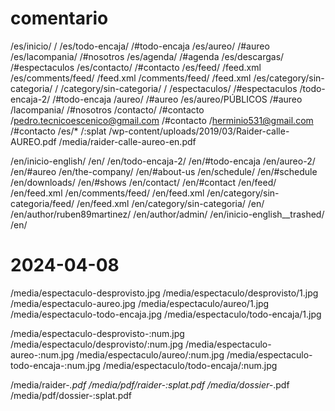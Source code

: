 # comentario

/es/inicio/ /
/es/todo-encaja/ /#todo-encaja
/es/aureo/ /#aureo
/es/lacompania/ /#nosotros
/es/agenda/ /#agenda
/es/descargas/ /#espectaculos
/es/contacto/ /#contacto
/es/feed/ /feed.xml
/es/comments/feed/ /feed.xml
/comments/feed/ /feed.xml
/es/category/sin-categoria/ /
/category/sin-categoria/ /
/espectaculos/ /#espectaculos
/todo-encaja-2/ /#todo-encaja
/aureo/ /#aureo
/es/aureo/P&Uacute;BLICOS /#aureo
/lacompania/ /#nosotros
/contacto/ /#contacto
/pedro.tecnicoescenico@gmail.com /#contacto
/herminio531@gmail.com /#contacto
/es/* /:splat
/wp-content/uploads/2019/03/Raider-calle-AUREO.pdf /media/raider-calle-aureo-en.pdf

/en/inicio-english/ /en/
/en/todo-encaja-2/ /en/#todo-encaja
/en/aureo-2/ /en/#aureo
/en/the-company/ /en/#about-us
/en/schedule/ /en/#schedule
/en/downloads/ /en/#shows
/en/contact/ /en/#contact
/en/feed/ /en/feed.xml
/en/comments/feed/ /en/feed.xml
/en/category/sin-categoria/feed/ /en/feed.xml
/en/category/sin-categoria/ /en/
/en/author/ruben89martinez/ /en/author/admin/
/en/inicio-english__trashed/ /en/

# 2024-04-08

/media/espectaculo-desprovisto.jpg /media/espectaculo/desprovisto/1.jpg
/media/espectaculo-aureo.jpg /media/espectaculo/aureo/1.jpg
/media/espectaculo-todo-encaja.jpg /media/espectaculo/todo-encaja/1.jpg

/media/espectaculo-desprovisto-:num.jpg /media/espectaculo/desprovisto/:num.jpg
/media/espectaculo-aureo-:num.jpg /media/espectaculo/aureo/:num.jpg
/media/espectaculo-todo-encaja-:num.jpg /media/espectaculo/todo-encaja/:num.jpg

/media/raider-*.pdf /media/pdf/raider-:splat.pdf
/media/dossier-*.pdf /media/pdf/dossier-:splat.pdf
